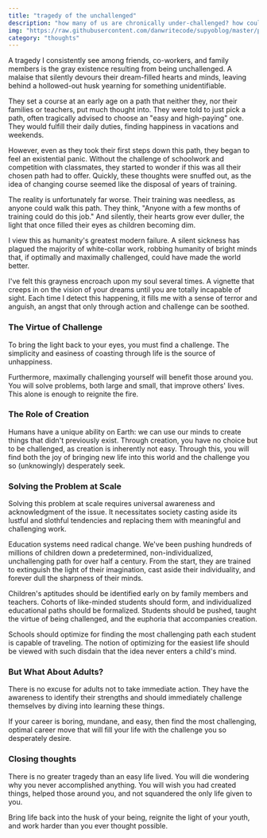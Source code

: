 ```yaml
---
title: "tragedy of the unchallenged"
description: "how many of us are chronically under-challenged? how could the world change if we were maximally challenged?" 
img: "https://raw.githubusercontent.com/danwritecode/supyoblog/master/public/img/tragedy_of_unchallenged.webp"
category: "thoughts"
---
```


A tragedy I consistently see among friends, co-workers, and family members is the gray existence resulting from being unchallenged. A malaise that silently devours their dream-filled hearts and minds, leaving behind a hollowed-out husk yearning for something unidentifiable.

They set a course at an early age on a path that neither they, nor their families or teachers, put much thought into. They were told to just pick a path, often tragically advised to choose an "easy and high-paying" one. They would fulfill their daily duties, finding happiness in vacations and weekends.

However, even as they took their first steps down this path, they began to feel an existential panic. Without the challenge of schoolwork and competition with classmates, they started to wonder if this was all their chosen path had to offer. Quickly, these thoughts were snuffed out, as the idea of changing course seemed like the disposal of years of training.

The reality is unfortunately far worse. Their training was needless, as anyone could walk this path. They think, "Anyone with a few months of training could do this job." And silently, their hearts grow ever duller, the light that once filled their eyes as children becoming dim.

I view this as humanity's greatest modern failure. A silent sickness has plagued the majority of white-collar work, robbing humanity of bright minds that, if optimally and maximally challenged, could have made the world better.

I've felt this grayness encroach upon my soul several times. A vignette that creeps in on the vision of your dreams until you are totally incapable of sight. Each time I detect this happening, it fills me with a sense of terror and anguish, an angst that only through action and challenge can be soothed.

### The Virtue of Challenge
To bring the light back to your eyes, you must find a challenge. The simplicity and easiness of coasting through life is the source of unhappiness.

Furthermore, maximally challenging yourself will benefit those around you. You will solve problems, both large and small, that improve others' lives. This alone is enough to reignite the fire.

### The Role of Creation
Humans have a unique ability on Earth: we can use our minds to create things that didn't previously exist. Through creation, you have no choice but to be challenged, as creation is inherently not easy. Through this, you will find both the joy of bringing new life into this world and the challenge you so (unknowingly) desperately seek.

### Solving the Problem at Scale
Solving this problem at scale requires universal awareness and acknowledgment of the issue. It necessitates society casting aside its lustful and slothful tendencies and replacing them with meaningful and challenging work.

Education systems need radical change. We've been pushing hundreds of millions of children down a predetermined, non-individualized, unchallenging path for over half a century. From the start, they are trained to extinguish the light of their imagination, cast aside their individuality, and forever dull the sharpness of their minds.

Children's aptitudes should be identified early on by family members and teachers. Cohorts of like-minded students should form, and individualized educational paths should be formalized. Students should be pushed, taught the virtue of being challenged, and the euphoria that accompanies creation.

Schools should optimize for finding the most challenging path each student is capable of traveling. The notion of optimizing for the easiest life should be viewed with such disdain that the idea never enters a child's mind.

### But What About Adults?
There is no excuse for adults not to take immediate action. They have the awareness to identify their strengths and should immediately challenge themselves by diving into learning these things.

If your career is boring, mundane, and easy, then find the most challenging, optimal career move that will fill your life with the challenge you so desperately desire.


### Closing thoughts
There is no greater tragedy than an easy life lived. You will die wondering why you never accomplished anything. You will wish you had created things, helped those around you, and not squandered the only life given to you.

Bring life back into the husk of your being, reignite the light of your youth, and work harder than you ever thought possible.
